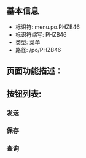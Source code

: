 
## 基本信息

- 标识符: menu.po.PHZB46
- 标识符缩写: PHZB46
- 类型: 菜单
- 路径: /po/PHZB46

## 页面功能描述：





## 按钮列表:


### 发送



### 保存



### 查询


